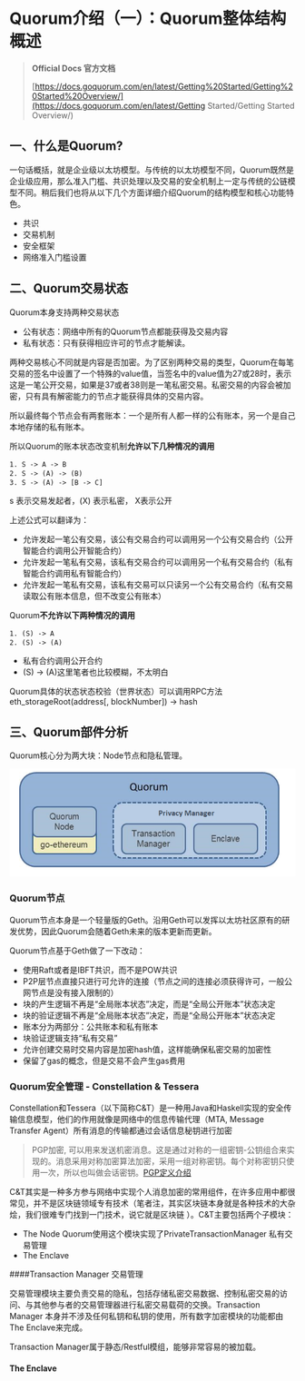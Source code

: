 # Quorum介绍（一）：Quorum整体结构概述



> **Official Docs 官方文档**
>
> [https://docs.goquorum.com/en/latest/Getting%20Started/Getting%20Started%20Overview/](https://docs.goquorum.com/en/latest/Getting Started/Getting Started Overview/)

## 一、什么是Quorum?

一句话概括，就是企业级以太坊模型。与传统的以太坊模型不同，Quorum既然是企业级应用，那么准入门槛、共识处理以及交易的安全机制上一定与传统的公链模型不同。稍后我们也将从以下几个方面详细介绍Quorum的结构模型和核心功能特色。

- 共识
- 交易机制
- 安全框架
- 网络准入门槛设置

## 二、Quorum交易状态

Quorum本身支持两种交易状态

- 公有状态：网络中所有的Quorum节点都能获得及交易内容
- 私有状态：只有获得相应许可的节点才能解读。

两种交易核心不同就是内容是否加密。为了区别两种交易的类型，Quorum在每笔交易的签名中设置了一个特殊的value值，当签名中的value值为27或28时，表示这是一笔公开交易，如果是37或者38则是一笔私密交易。私密交易的内容会被加密，只有具有解密能力的节点才能获得具体的交易内容。

所以最终每个节点会有两套账本：一个是所有人都一样的公有账本，另一个是自己本地存储的私有账本。



所以Quorum的账本状态改变机制**允许以下几种情况的调用**

```
1. S -> A -> B
2. S -> (A) -> (B)
3. S -> (A) -> [B -> C]
```

s 表示交易发起者，(X) 表示私密， X表示公开

上述公式可以翻译为：

- 允许发起一笔公有交易，该公有交易合约可以调用另一个公有交易合约（公开智能合约调用公开智能合约）
- 允许发起一笔私有交易，该私有交易合约可以调用另一个私有交易合约（私有智能合约调用私有智能合约）
- 允许发起一笔私有交易，该私有交易可以只读另一个公有交易合约（私有交易读取公有账本信息，但不改变公有账本）

Quorum**不允许以下两种情况的调用**

```
1. (S) -> A
2. (S) -> (A)
```

- 私有合约调用公开合约
- (S) -> (A)这里笔者也比较模糊，不太明白



Quorum具体的状态状态校验（世界状态）可以调用RPC方法 eth_storageRoot(address[, blockNumber]) -> hash



## 三、Quorum部件分析

Quorum核心分为两大块：Node节点和隐私管理。

![Quorum整体框架](QuorumDesign.png)

### Quorum节点

Quorum节点本身是一个轻量版的Geth。沿用Geth可以发挥以太坊社区原有的研发优势，因此Quorum会随着Geth未来的版本更新而更新。

Quorum节点基于Geth做了一下改动：

- 使用Raft或者是IBFT共识，而不是POW共识
- P2P层节点直接只进行可允许的连接（节点之间的连接必须获得许可，一般公网节点是没有接入限制的）
- 块的产生逻辑不再是“全局账本状态”决定，而是“全局公开账本”状态决定
- 块的验证逻辑不再是“全局账本状态”决定，而是“全局公开账本”状态决定
- 账本分为两部分：公共账本和私有账本
- 块验证逻辑支持“私有交易”
- 允许创建交易时交易内容是加密hash值，这样能确保私密交易的加密性
- 保留了gas的概念，但是交易不会产生gas费用



### Quorum安全管理 - Constellation & Tessera

Constellation和Tessera（以下简称C&T）是一种用Java和Haskell实现的安全传输信息模型，他们的作用就像是网络中的信息传输代理（MTA, Message Transfer Agent）所有消息的传输都通过会话信息秘钥进行加密

> PGP加密, 可以用来发送机密消息。这是通过对称的一组密钥-公钥组合来实现的。消息采用对称加密算法加密，采用一组对称密钥。每个对称密钥只使用一次，所以也叫做会话密钥。[PGP定义介绍](https://baike.baidu.com/item/PGP)

C&T其实是一种多方参与网络中实现个人消息加密的常用组件，在许多应用中都很常见，并不是区块链领域专有技术（笔者注，其实区块链本身就是各种技术的大杂烩，我们很难专门找到一门技术，说它就是区块链 ）。C&T主要包括两个子模块：

- The Node  Quorum使用这个模块实现了PrivateTransactionManager 私有交易管理
- The Enclave

####Transaction Manager 交易管理

交易管理模块主要负责交易的隐私，包括存储私密交易数据、控制私密交易的访问、与其他参与者的交易管理器进行私密交易载荷的交换。Transaction Manager 本身并不涉及任何私钥和私钥的使用，所有数字加密模块的功能都由The Enclave来完成。

Transaction Manager属于静态/Restful模组，能够非常容易的被加载。

#### The Enclave 

